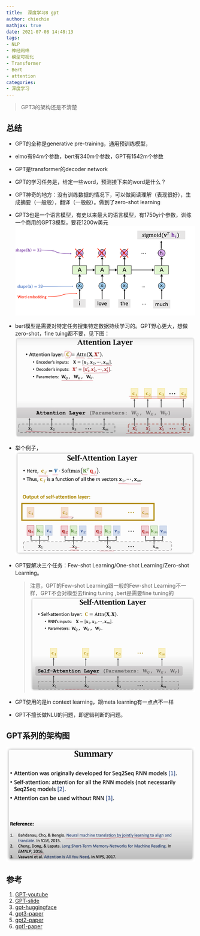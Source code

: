 ```yaml
---
title:  深度学习8 gpt
author: chiechie
mathjax: true
date: 2021-07-08 14:48:13
tags: 
- NLP
- 神经网络
- 模型可视化
- Transformer
- Bert
- attention
categories:
- 深度学习
---
```


> GPT3的架构还是不清楚

## 总结

- GPT的全称是generative pre-training，通用预训练模型，
- elmo有94m个参数，bert有340m个参数，GPT有1542m个参数
- GPT是transformer的decoder network
- GPT的学习任务是，给定一些word，预测接下来的word是什么？
- GPT神奇的地方：没有训练数据的情况下，可以做阅读理解（表现很好），生成摘要（一般般），翻译（一般般）。做到了zero-shot learning
- GPT3也是一个语言模型，有史以来最大的语言模型，有1750yi个参数，训练一个商用的GPT3模型，要花1200w美元
![img.png](img.png)
- bert模型是需要对特定任务搜集特定数据持续学习的。GPT野心更大，想做zero-shot，fine tuing都不要，见下图：
  ![img_1.png](img_1.png)
- 举个例子，
![img_2.png](img_2.png)
- GPT要解决三个任务：Few-shot Learning/One-shot Learning/Zero-shot Learning。
    
    > 注意，GPT的Few-shot Learning跟一般的Few-shot Learning不一样，GPT不会对模型去fining tuning ,bert是需要fine tuning的
![img_3.png](img_3.png)
- GPT使用的是in context learning，跟meta learning有一点点不一样
- GPT不擅长做NLU的问题，即逻辑判断的问题。

## GPT系列的架构图

![img_4.png](img_4.png)

## 参考
1. [GPT-youtube](https://www.youtube.com/watch?v=DOG1L9lvsDY)
2. [GPT-slide](http://speech.ee.ntu.edu.tw/~tlkagk/courses/DLHLP20/GPT3%20(v6).pdf)
3. [gpt-huggingface](https://huggingface.co/openai-gpt)
4. [gpt3-paper](https://arxiv.org/pdf/2005.14165.pdf)
5. [gpt2-paper](https://d4mucfpksywv.cloudfront.net/better-language-models/language-models.pdf)
6. [gpt1-paper](https://www.cs.ubc.ca/~amuham01/LING530/papers/radford2018improving.pdf)